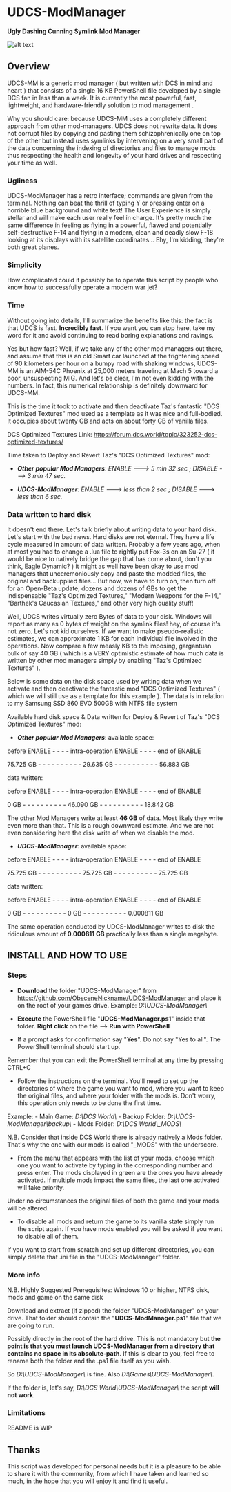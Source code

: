 
# UDCS-ModManager
**Ugly Dashing Cunning Symlink Mod Manager**

![alt text](https://github.com/ObsceneNickname/UDCS-ModManager/blob/main/Logo_UDCS-ModManager.png)

## Overview

UDCS-MM is a generic mod manager ( but written with DCS in mind and heart ) that consists of a single 16 KB PowerShell file developed by a single DCS fan in less than a week. It is currently the most powerful, fast, lightweight, and hardware-friendly solution to mod management .

Why you should care: because UDCS-MM uses a completely different approach from other mod-managers. UDCS does not rewrite data. It does not corrupt files by copying and pasting them schizophrenically one on top of the other but instead uses symlinks by intervening on a very small part of the data concerning the indexing of directories and files to manage mods thus respecting the health and longevity of your hard drives and respecting your time as well.

### Ugliness

UDCS-ModManager has a retro interface; commands are given from the terminal. Nothing can beat the thrill of typing Y or pressing enter on a horrible blue background and white text! The User Experience is simply stellar and will make each user really feel in charge. It's pretty much the same difference in feeling as flying in a powerful, flawed and potentially self-destructive F-14 and flying in a modern, clean and deadly slow F-18 looking at its displays with its satellite coordinates... Ehy, I'm kidding, they're both great planes.

### Simplicity

How complicated could it possibly be to operate this script by people who know how to successfully operate a modern war jet?

### Time

Without going into details, I'll summarize the benefits like this: the fact is that UDCS is fast. **Incredibly fast**. If you want you can stop here, take my word for it and avoid continuing to read boring explanations and ravings.

Yes but how fast? Well, if we take any of the other mod managers out there, and assume that this is an old Smart car launched at the frightening speed of 90 kilometers per hour on a bumpy road with shaking windows, UDCS-MM is an AIM-54C Phoenix at 25,000 meters traveling at Mach 5 toward a poor, unsuspecting MIG. And let's be clear, I'm not even kidding with the numbers. In fact, this numerical relationship is definitely downward for UDCS-MM.

This is the time it took to activate and then deactivate Taz's fantastic "DCS Optimized Textures" mod used as a template as it was nice and full-bodied. It occupies about twenty GB and acts on about forty GB of vanilla files.

DCS Optimized Textures Link: https://forum.dcs.world/topic/323252-dcs-optimized-textures/

Time taken to Deploy and Revert Taz's "DCS Optimized Textures" mod:

* ***Other popular Mod Managers***:
_ENABLE ---> 5 min 32 sec ; DISABLE ---> 3 min 47 sec._

* ***UDCS-ModManager***:
_ENABLE ---> less than 2 sec ; DISABLE ---> less than 6 sec._


### Data written to hard disk

It doesn't end there. Let's talk briefly about writing data to your hard disk. Let's start with the bad news. Hard disks are not eternal. They have a life cycle measured in amount of data written. Probably a few years ago, when at most you had to change a .lua file to rightly put Fox-3s on an Su-27 ( it would be nice to natively bridge the gap that has come about, don't you think, Eagle Dynamic? ) it might as well have been okay to use mod managers that unceremoniously copy and paste the modded files, the original and backupplied files... But now, we have to turn on, then turn off for an Open-Beta update, dozens and dozens of GBs to get the indispensable "Taz's Optimized Textures," "Modern Weapons for the F-14," "Barthek's Caucasian Textures," and other very high quality stuff!

Well, UDCS writes virtually zero Bytes of data to your disk. Windows will report as many as 0 bytes of weight on the symlink files! hey, of course it's not zero. Let's not kid ourselves. If we want to make pseudo-realistic estimates, we can approximate 1 KB for each individual file involved in the operations. Now compare a few measly KB to the imposing, gargantuan bulk of say 40 GB ( which is a VERY optimistic estimate of how much data is written by other mod managers simply by enabling "Taz's Optimized Textures" ).

Below is some data on the disk space used by writing data when we activate and then deactivate the fantastic mod "DCS Optimized Textures" ( which we will still use as a template for this example ). The data is in relation to my Samsung SSD 860 EVO 500GB with NTFS file system

Available hard disk space &
Data written for Deploy & Revert of Taz's "DCS Optimized Textures" mod:

* ***Other popular Mod Managers***:
available space:

before ENABLE - - - - intra-operation ENABLE - - - - end of ENABLE

75.725 GB - - - - - - - - - - 29.635 GB - - - - - - - - - - 56.883 GB

data written:

before ENABLE - - - - intra-operation ENABLE - - - - end of ENABLE

0 GB - - - - - - - - - - 46.090 GB - - - - - - - - - - 18.842 GB

The other Mod Managers write at least **46 GB** of data. Most likely they write even more than that. This is a rough downward estimate. And we are not even considering here the disk write of when we disable the mod.

* ***UDCS-ModManager***:
available space:

before ENABLE - - - - intra-operation ENABLE - - - - end of ENABLE

75.725 GB - - - - - - - - - - 75.725 GB - - - - - - - - - - 75.725 GB

data written:

before ENABLE - - - - intra-operation ENABLE - - - - end of ENABLE

0 GB - - - - - - - - - - 0 GB - - - - - - - - - - 0.000811 GB

The same operation conducted by UDCS-ModManager writes to disk the ridiculous amount of  **0.000811 GB** practically less than a single megabyte.

## INSTALL AND HOW TO USE

### Steps ###

- **Download** the folder "UDCS-ModManager" from https://github.com/ObsceneNickname/UDCS-ModManager and place it on the root of your games drive. Example: *D:\UDCS-ModManager\\*

- **Execute** the PowerShell file "**UDCS-ModManager.ps1**" inside that folder. **Right click** on the file --> **Run with PowerShell**

- If a prompt asks for confirmation say "**Yes**". Do not say "Yes to all". The PowerShell terminal should start up.

Remember that you can exit the PowerShell terminal at any time by pressing CTRL+C

- Follow the instructions on the terminal. You'll need to set up the directories of where the game you want to mod, where you want to keep the original files, and where your folder with the mods is. Don't worry, this operation only needs to be done the first time.

Example: - Main Game: *D:\DCS World\\* - Backup Folder: *D:\UDCS-ModManager\backup\\* - Mods Folder: *D:\DCS World\\_MODS\\*

N.B. Consider that inside DCS World there is already natively a Mods folder. That's why the one with our mods is called "_MODS" with the underscore.

- From the menu that appears with the list of your mods, choose which one you want to activate by typing in the corresponding number and press enter. The mods displayed in green are the ones you have already activated. If multiple mods impact the same files, the last one activated will take priority.

Under no circumstances the original files of both the game and your mods will be altered.

- To disable all mods and return the game to its vanilla state simply run the script again. If you have mods enabled you will be asked if you want to disable all of them.

If you want to start from scratch and set up different directories, you can simply delete that .ini file in the "UDCS-ModManager" folder.


### More info ###

N.B. Highly Suggested Prerequisites: Windows 10 or higher, NTFS disk, mods and game on the same disk

Download and extract (if zipped) the folder "UDCS-ModManager" on your drive. That folder should contain the "**UDCS-ModManager.ps1**" file that we are going to run.

Possibly directly in the root of the hard drive. This is not mandatory but **the point is that you must launch UDCS-ModManager from a directory that contains no space in its absolute-path**. If this is clear to you, feel free to rename both the folder and the .ps1 file itself as you wish.

So  *D:\UDCS-ModManager\\*  is fine. Also *D:\Games\UDCS-ModManager\\*.

If the folder is, let's say, *D:\DCS World\UDCS-ModManager\\* the script **will not work**.


### Limitations ###

README is WIP

## Thanks ##

This script was developed for personal needs but it is a pleasure to be able to share it with the community, from which I have taken and learned so much, in the hope that you will enjoy it and find it useful.
